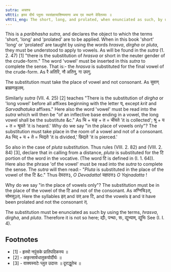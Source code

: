 ```yaml
---
sutra: अचश्च
vRtti: हृस्व दीर्घ प्लुताः स्वसंज्ञायाशिष्यमाणा अच एव स्थाने वेदितव्याः ॥
vRtti_eng: The short, long, and prolated, when enunciated as such, by using these terms, are to be understood to come in the place of vowels only.
---
```

This is a _paribhasha_ _sutra_, and declares the object to which the terms 'short, 'long' and 'prolated' are to be applied. When in this book 'short' 'long' or 'prolated' are taught by using the words _hrasva_, _dirgha_ or _pluta_, they must be understood to apply to vowels. As will be found in the _sutra_ (1. 2. 47) \[1\] "there is the substitution of _hrasva_ or short in the neuter gender of the crude-form." The word 'vowel' must be inserted in this _sutra_ to complete the sense. That is:- the _hrasva_ is substituted for the final vowel of the crude-form. As रै अतिरि, नौ अतिनु, गा उपगु.

The substitution must take the place of vowel and not consonant. As सुवाग् ब्राह्मणकुलम्.

Similarly _sutra_ (VII. 4. 25) \[2\] teaches "There is the substitution of _dirgha_ or 'long vowel' before all affixes beginning with the letter य्, except _krit_ and _Sarvadhatuka_ affixes." Here also the word 'vowel' must be read into the _sutra_ which will then be "of an inflective base ending in a vowel, the long vowel shall be the substitute &c." As चि + यङ् + त = चीयते 'it is collected'; श्रु + य + त = श्रूयते 'it is heard.' Why do we say "in the place of vowels only"? The substitution must take place in the room of a vowel and not of a consonant. As भिद् + य + ते = भिद्यते 'it is divided,' छिद्यते 'it is pierced.'

So also in the case of _pluta_ substitution. Thus rules (VIII. 2. 82) and (VIII. 2. 84) \[3\], declare that in calling from a distance, _pluta_ is substituted for the टि portion of the word in the vocative. (The word टि is defined in (I. 1. 64)). Here also the phrase 'of the vowel' must be read into the _sutra_ to complete the sense. The _sutra_ will then read:- "_Pluta_ is substituted in the place of the vowel of the टि &c." Thus देवदत्त३, _O_ _Devadatta_! यज्ञदत्त३ _O_ _Yajnadatta_ !

Why do we say "in the place of vowels only"? The substitution must be in the place of the vowel of the टि and not of the consonant. As अग्निचि३त्, सोमसु३त्. Here the syllables इत् and उत् are टि, and the vowels इ and उ have been prolated and not the consonant त्.

The substitution must be enunciated as such by using the terms, _hrasva_, _dirgha_, and _pluta_. Therefore it is not so here; द्यौः, पन्थाः, सः, द्युभ्याम्, द्युभिः See (I. I. 4).

## Footnotes
- [1] - हृस्वो नपुंसके प्रातिपदिकस्य ॥
- [2] - अकृत्सार्वधातुकयोर्दीर्घः ॥
- [3] - वाक्यस्यटेः प्लुत उदात्तः ॥ दूराद्धूतेच ॥
